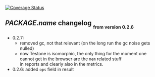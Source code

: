 [![Coverage Status](https://coveralls.io/repos/github/fedeghe/testone/badge.svg?branch=master)](https://coveralls.io/github/fedeghe/testone?branch=master)
## $PACKAGE.name$ changelog <sub><sub>from version 0.2.6</sub></sub>

- 0.2.7:  
    - removed gc, not that relevant (on the long run the gc noise gets nulled)  
    - now Testone is isomorphic, the only thing for the moment one cannot get in the browser are the `mem` related stuff  
    in reports and clearly also in the metrics.
- 0.2.6: added `ops` field in result

